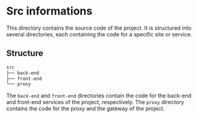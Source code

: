 # Src informations
This directory contains the source code of the project. It is structured into several directories, each containing the code for a specific site or service.

## Structure
```bash
src
├── back-end
├── front-end
└── proxy
```

The `back-end` and `front-end` directories contain the code for the back-end and front-end services of the project, respectively. The `proxy` directory contains the code for the proxy and the gateway of the project.
